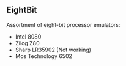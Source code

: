 ## EightBit

Assortment of eight-bit processor emulators:

* Intel 8080
* Zilog Z80
* Sharp LR35902 (Not working)
* Mos Technology 6502
